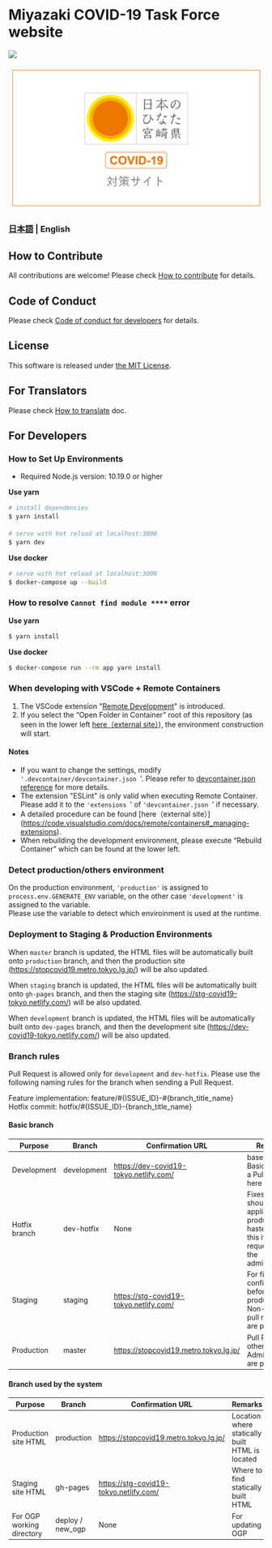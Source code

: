 # Miyazaki COVID-19 Task Force website

![](https://github.com/tokyo-metropolitan-gov/covid19/workflows/production%20deploy/badge.svg)

[![Miyazaki COVID-19 Task Force website](/static/20200327.png)](https://stopcovid19.metro.tokyo.lg.jp/)


### [日本語](./../../README.md) | English

## How to Contribute

All contributions are welcome!
Please check [How to contribute](./CONTRIBUTING.md) for details.

## Code of Conduct

Please check [Code of conduct for developers](./CODE_OF_CONDUCT.md) for details.

## License
This software is released under [the MIT License](./../../LICENSE.txt).

## For Translators

Please check [How to translate](./../../TRANSLATION.md) doc.

## For Developers

### How to Set Up Environments

- Required Node.js version: 10.19.0 or higher

**Use yarn**
```bash
# install dependencies
$ yarn install

# serve with hot reload at localhost:3000
$ yarn dev
```

**Use docker**
```bash
# serve with hot reload at localhost:3000
$ docker-compose up --build
```

### How to resolve `Cannot find module ****` error

**Use yarn**
```bash
$ yarn install
```

**Use docker**
```bash
$ docker-compose run --rm app yarn install
```

### When developing with VSCode + Remote Containers

1.	The VSCode extension "[Remote Development](https://marketplace.visualstudio.com/items?itemName=ms-vscode-remote.vscode-remote-extensionpack)" is introduced.
2.	If you select the “Open Folder in Container” root of this repository (as seen in the lower left [here（external site）](https://code.visualstudio.com/docs/remote/containers#_quick-start-try-a-dev-container)), the environment construction will start.

#### Notes
- If you want to change the settings, modify `'.devcontainer/devcontainer.json `'. Please refer to [devcontainer.json reference](https://code.visualstudio.com/docs/remote/containers#_devcontainerjson-reference) for more details.
- The extension "ESLint" is only valid when executing Remote Container. Please add it to the `'extensions `' of `'devcontainer.json `' if necessary.
- A detailed procedure can be found [here（external site）] (https://code.visualstudio.com/docs/remote/containers#_managing-extensions).
- When rebuilding the development environment, please execute “Rebuild Container” which can be found at the lower left.

### Detect production/others environment

On the production environment, `'production'` is assigned to `process.env.GENERATE_ENV` variable, on the other case `'development'` is assigned to the variable.  
Please use the variable to detect which enviroinment is used at the runtime.

### Deployment to Staging & Production Environments

When `master` branch is updated, the HTML files will be automatically built onto `production` branch,
and then the production site (https://stopcovid19.metro.tokyo.lg.jp/) will be also updated.

When `staging` branch is updated, the HTML files will be automatically built onto `gh-pages` branch,
and then the staging site (https://stg-covid19-tokyo.netlify.com/) will be also updated.

When `development` branch is updated, the HTML files will be automatically built onto `dev-pages` branch,
and then the development site (https://dev-covid19-tokyo.netlify.com/) will be also updated.

### Branch rules

Pull Request is allowed only for `development` and `dev-hotfix`.
Please use the following naming rules for the branch when sending a Pull Request.

Feature implementation: feature/#{ISSUE_ID}-#{branch_title_name}  
Hotfix commit: hotfix/#{ISSUE_ID}-{branch_title_name}

#### Basic branch
| Purpose | Branch | Confirmation URL | Remarks |
| ---- | -------- | ---- | ---- |
| Development | development | https://dev-covid19-tokyo.netlify.com/ | base branch. Basically send a Pull Request here |
| Hotfix branch | dev-hotfix | None | Fixes that should be applied to production in haste. Use this if requested by the administrator |
| Staging | staging | https://stg-covid19-tokyo.netlify.com/ | For final confirmation before production. Non-admin pull requests are prohibited |
Production | master | https://stopcovid19.metro.tokyo.lg.jp/ | Pull Requests other than Administrators are prohibited |

#### Branch used by the system
| Purpose | Branch | Confirmation URL | Remarks |
| ---- | -------- | ---- | ---- |
| Production site HTML | production | https://stopcovid19.metro.tokyo.lg.jp/ | Location where statically built HTML is located |
| Staging site HTML | gh-pages | https://stg-covid19-tokyo.netlify.com/ | Where to find statically built HTML |
| For OGP working directory | deploy / new_ogp | None | For updating OGP |
